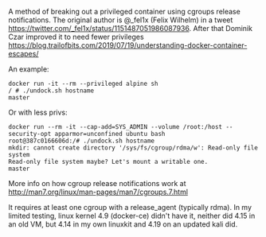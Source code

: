 A method of breaking out a privileged container using cgroups release notifications. The original author is @_fel1x (Felix Wilhelm) in a tweet https://twitter.com/_fel1x/status/1151487051986087936. After that Dominik Czar improved it to need fewer privileges https://blog.trailofbits.com/2019/07/19/understanding-docker-container-escapes/

An example:
```
docker run -it --rm --privileged alpine sh
/ # ./undock.sh hostname
master
```

Or with less privs:
```
docker run --rm -it --cap-add=SYS_ADMIN --volume /root:/host --security-opt apparmor=unconfined ubuntu bash
root@387c0166606d:/# ./undock.sh hostname
mkdir: cannot create directory '/sys/fs/cgroup/rdma/w': Read-only file system
Read-only file system maybe? Let's mount a writable one.
master
```

More info on how cgroup release notifications work at http://man7.org/linux/man-pages/man7/cgroups.7.html

It requires at least one cgroup with a release_agent (typically rdma). In my limited testing, linux kernel 4.9 (docker-ce) didn't have it, neither did 4.15 in an old VM, but 4.14 in my own linuxkit and 4.19 on an updated kali did.

